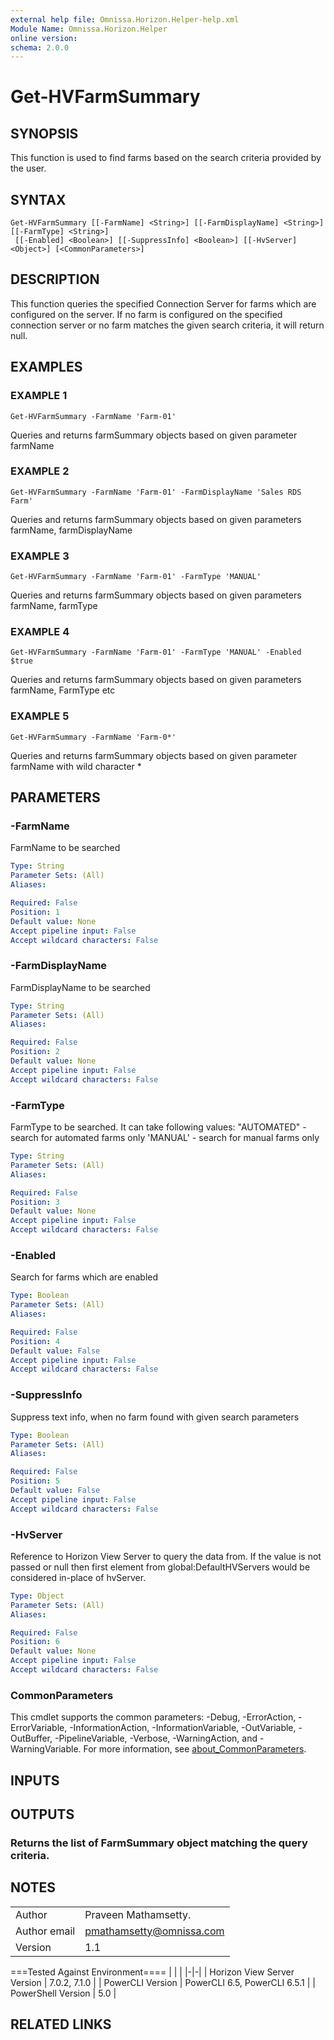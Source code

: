 ```yaml
---
external help file: Omnissa.Horizon.Helper-help.xml
Module Name: Omnissa.Horizon.Helper
online version:
schema: 2.0.0
---
```


# Get-HVFarmSummary

## SYNOPSIS
This function is used to find farms based on the search criteria provided by the user.

## SYNTAX

```
Get-HVFarmSummary [[-FarmName] <String>] [[-FarmDisplayName] <String>] [[-FarmType] <String>]
 [[-Enabled] <Boolean>] [[-SuppressInfo] <Boolean>] [[-HvServer] <Object>] [<CommonParameters>]
```

## DESCRIPTION
This function queries the specified Connection Server for farms which are configured on the server.
If no farm is configured on the specified connection server or no farm matches the given search criteria, it will return null.

## EXAMPLES

### EXAMPLE 1
```
Get-HVFarmSummary -FarmName 'Farm-01'
```

Queries and returns farmSummary objects based on given parameter farmName

### EXAMPLE 2
```
Get-HVFarmSummary -FarmName 'Farm-01' -FarmDisplayName 'Sales RDS Farm'
```

Queries and returns farmSummary objects based on given parameters farmName, farmDisplayName

### EXAMPLE 3
```
Get-HVFarmSummary -FarmName 'Farm-01' -FarmType 'MANUAL'
```

Queries and returns farmSummary objects based on given parameters farmName, farmType

### EXAMPLE 4
```
Get-HVFarmSummary -FarmName 'Farm-01' -FarmType 'MANUAL' -Enabled $true
```

Queries and returns farmSummary objects based on given parameters farmName, FarmType etc

### EXAMPLE 5
```
Get-HVFarmSummary -FarmName 'Farm-0*'
```

Queries and returns farmSummary objects based on given parameter farmName with wild character *

## PARAMETERS

### -FarmName
FarmName to be searched

```yaml
Type: String
Parameter Sets: (All)
Aliases:

Required: False
Position: 1
Default value: None
Accept pipeline input: False
Accept wildcard characters: False
```

### -FarmDisplayName
FarmDisplayName to be searched

```yaml
Type: String
Parameter Sets: (All)
Aliases:

Required: False
Position: 2
Default value: None
Accept pipeline input: False
Accept wildcard characters: False
```

### -FarmType
FarmType to be searched.
It can take following values:
"AUTOMATED"	- search for automated farms only
'MANUAL' - search for manual farms only

```yaml
Type: String
Parameter Sets: (All)
Aliases:

Required: False
Position: 3
Default value: None
Accept pipeline input: False
Accept wildcard characters: False
```

### -Enabled
Search for farms which are enabled

```yaml
Type: Boolean
Parameter Sets: (All)
Aliases:

Required: False
Position: 4
Default value: False
Accept pipeline input: False
Accept wildcard characters: False
```

### -SuppressInfo
Suppress text info, when no farm found with given search parameters

```yaml
Type: Boolean
Parameter Sets: (All)
Aliases:

Required: False
Position: 5
Default value: False
Accept pipeline input: False
Accept wildcard characters: False
```

### -HvServer
Reference to Horizon View Server to query the data from.
If the value is not passed or null then first element from global:DefaultHVServers would be considered in-place of hvServer.

```yaml
Type: Object
Parameter Sets: (All)
Aliases:

Required: False
Position: 6
Default value: None
Accept pipeline input: False
Accept wildcard characters: False
```

### CommonParameters
This cmdlet supports the common parameters: -Debug, -ErrorAction, -ErrorVariable, -InformationAction, -InformationVariable, -OutVariable, -OutBuffer, -PipelineVariable, -Verbose, -WarningAction, and -WarningVariable. For more information, see [about_CommonParameters](http://go.microsoft.com/fwlink/?LinkID=113216).

## INPUTS

## OUTPUTS

### Returns the list of FarmSummary object matching the query criteria.
## NOTES
| | |
|-|-|
| Author | Praveen Mathamsetty. |
| Author email | pmathamsetty@omnissa.com |
| Version | 1.1 |

===Tested Against Environment====
| | |
|-|-|
| Horizon View Server Version | 7.0.2, 7.1.0 |
| PowerCLI Version | PowerCLI 6.5, PowerCLI 6.5.1 |
| PowerShell Version | 5.0 |

## RELATED LINKS
